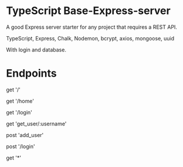 # TypeScript Base-Express-server
A good Express server starter for any project that requires a REST API. 

TypeScript, Express, Chalk, Nodemon, bcrypt, axios, mongoose, uuid

With login and database.

# Endpoints

get '/'

get '/home'

get '/login'

get 'get_user/:username'


post 'add_user'

post '/login'


get '*'
